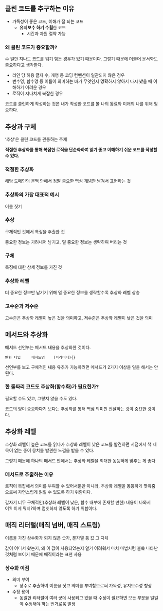 ## 클린 코드를 추구하는 이유

- 가독성이 좋은 코드, 이해가 잘 되는 코드
    - **유지보수 하기 수월**한 코드
        - 시간과 자원 절약 가능

### 왜 클린 코드가 중요할까?

수 일만 지나도 코드를 읽기 힘든 경우가 있기 때문이다. 그렇기 때문에 더불어 문서화도 중요하다고 생각한다.

- 라인 당 허용 글자 수, 개행 등 코딩 컨벤션이 일관되지 않은 경우
- 변수명, 함수명 등 이름이 의미하는 바가 무엇인지 명확하지 않아서 다시 봤을 때 이해하기 어려운 경우
- 로직이 지나치게 복잡한 경우

코드를 클린하게 작성하는 것은 내가 작성한 코드를 볼 나의 동료와 미래의 나를 위해 필요하다.

## 추상과 구체

‘추상’은 클린 코드를 관통하는 주제

**적절한 추상화를 통해 복잡한 로직을 단순화하여 읽기 좋고 이해하기 쉬운 코드를 작성할 수 있다.**

### 적절한 추상화

해당 도메인의 문맥 안에서 정말 중요한 핵심 개념만 남겨서 표현하는 것

### 추상화의 가장 대표적 예시

이름 짓기

### 추상

구체적인 것에서 특징을 추출한 것

중요한 정보는 가려내어 남기고, 덜 중요한 정보는 생략하여 버리는 것

### 구체

특징에 대한 상세 정보를 가진 것

### 추상화 레벨

더 중요한 정보만 남기기 위해 덜 중요한 정보를 생략할수록 추상화 레벨 상승

### 고수준과 저수준

고수준은 추상화 레벨이 높은 것을 의미하고, 저수준은 추상화 레벨이 낮은 것을 의미

## 메서드와 추상화

메서드 선언부는 메서드 내용을 추상화한 것이다.

`반환 타입     메서드명    (파라미터){}`

선언부를 보고 구체적인 내용 유추가 가능하려면 메서드가 2가지 이상을 일을 해서는 안 된다.

### 한 줄짜리 코드도 추상화(함수화)가 필요한가?

필요할 수도 있고, 그렇지 않을 수도 있다.

코드의 양이 중요하다기 보다는 추상화를 통해 핵심 의미만 전달하는 것이 중요한 것이다.

## 추상화 레벨

추상화 레벨이 높은 코드를 읽다가 추상화 레벨이 낮은 코드를 발견하면 서점에서 책 제목이 없는 종이 뭉치를 발견한 느낌을 받을 수 있다.

그렇기 때문에 하나의 메서드 안에서는 추상화 레벨을 최대한 동등하게 맞추는 게 좋다.

### 메서드로 추출하는 이유

로직이 복잡해서 의미를 부여할 수 있어서뿐만 아니라, 추상화 레벨을 동등하게 맞춰줌으로써 자연스럽게 읽힐 수 있도록 하기 위함이다.

갑자기 너무 구체적인(추상화 레벨이 낮은, 함수 내부에 존재할 만한) 내용이 나와서 어?! 이게 뭐지?하며 멈칫하지 않도록 하기 위함이다.

## 매직 리터럴(매직 넘버, 매직 스트링)

이름을 가진 상수화가 되지 않은 숫자, 문자열 등 값 그 자체

값이 어디서 왔는지, 왜 이 값이 사용되었는지 알기 어려워서 마치 마법처럼 불쑥 나타난 것처럼 보이기 때문에 매직이라는 표현 사용

### 상수화 이점

- 의미 부여
    - 상수로 추출하여 이름을 짓고 의미를 부여함으로써 가독성, 유지보수성 향상
- 수정 용이
    - 동일한 리터럴이 여러 군데 사용되고 있을 때 수정이 필요하면 모든 부분을 일일이 수정해야 하는 번거로움 발생
